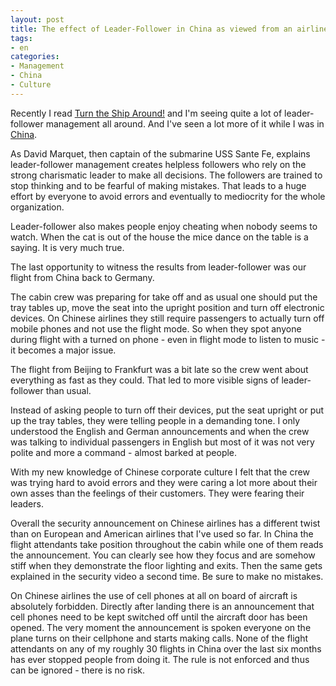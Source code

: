 ```yaml
---
layout: post
title: The effect of Leader-Follower in China as viewed from an airline passenger seat
tags:
- en
categories:
- Management
- China
- Culture
---
```

Recently I read [Turn the Ship Around!](http://www.amazon.com/Turn-Ship-Around-Turning-Followers-ebook/dp/B00AFPVP0Y) and I'm seeing quite a lot of leader-follower management all around. And I've seen a lot more of it while I was in [China](/china.html).

As David Marquet, then captain of the submarine USS Sante Fe, explains leader-follower management creates helpless followers who rely on the strong charismatic leader to make all decisions. The followers are trained to stop thinking and to be fearful of making mistakes. That leads to a huge effort by everyone to avoid errors and eventually to mediocrity for the whole organization.

Leader-follower also makes people enjoy cheating when nobody seems to watch. When the cat is out of the house the mice dance on the table is a saying. It is very much true.

The last opportunity to witness the results from leader-follower was our flight from China back to Germany.

The cabin crew was preparing for take off and as usual one should put the tray tables up, move the seat into the upright position and turn off electronic devices. On Chinese airlines they still require passengers to actually turn off mobile phones and not use the flight mode. So when they spot anyone during flight with a turned on phone - even in flight mode to listen to music - it becomes a major issue.

The flight from Beijing to Frankfurt was a bit late so the crew went about everything as fast as they could. That led to more visible signs of leader-follower than usual.

Instead of asking people to turn off their devices, put the seat upright or put up the tray tables, they were telling people in a demanding tone. I only understood the English and German announcements and when the crew was talking to individual passengers in English but most of it was not very polite and more a command - almost barked at people.

With my new knowledge of Chinese corporate culture I felt that the crew was trying hard to avoid errors and they were caring a lot more about their own asses than the feelings of their customers. They were fearing their leaders.

Overall the security announcement on Chinese airlines has a different twist than on European and American airlines that I've used so far. In China the flight attendants take position throughout the cabin while one of them reads the announcement. You can clearly see how they focus and are somehow stiff when they demonstrate the floor lighting and exits. Then the same gets explained in the security video a second time. Be sure to make no mistakes.

On Chinese airlines the use of cell phones at all on board of aircraft is absolutely forbidden. Directly after landing there is an announcement that cell phones need to be kept switched off until the aircraft door has been opened. The very moment the announcement is spoken everyone on the plane turns on their cellphone and starts making calls. None of the flight attendants on any of my roughly 30 flights in China over the last six months has ever stopped people from doing it. The rule is not enforced and thus can be ignored - there is no risk.
